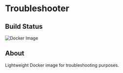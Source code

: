 # Troubleshooter

## Build Status
![Docker Image](https://github.com/alegradi/troubleshooter/actions/workflows/docker-image.yml/badge.svg)

## About
Lightweight Docker image for troubleshooting purposes.